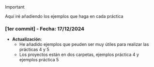 > [!IMPORTANT]
> Aquí iré añadiendo los ejemplos que haga en cada práctica

### [1er commit] - Fecha: 17/12/2024
- **Actualización**:  
   - He añadido ejemplos que peuden ser muy útiles para realizar las prácticas 4 y 5
   - Los proyectos están en dos carpetas, ejemplos práctica 4 y ejemplos práctica 5
